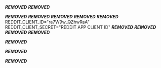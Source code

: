 ***REMOVED***
***REMOVED***

***REMOVED***
***REMOVED***
***REMOVED***
***REMOVED***
***REMOVED***
REDDIT_CLIENT_ID="ra7W9w_QZhwRaA"
REDDIT_CLIENT_SECRET="REDDIT APP CLIENT ID"
***REMOVED***
***REMOVED***
***REMOVED***
***REMOVED***

***REMOVED***

***REMOVED***

***REMOVED***

